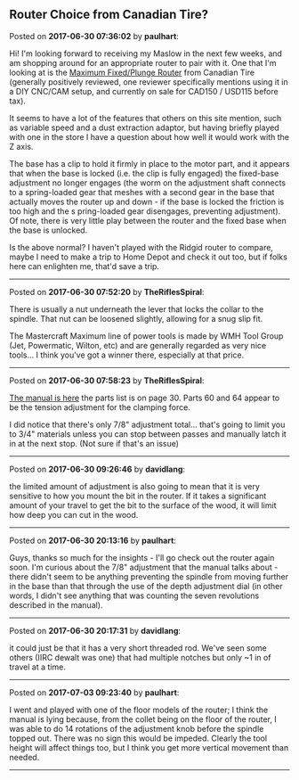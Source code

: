 ## Router Choice from Canadian Tire?
Posted on **2017-06-30 07:36:02** by **paulhart**:

Hi! I'm looking forward to receiving my Maslow in the next few weeks, and am shopping around for an appropriate router to pair with it. One that I'm looking at is the [Maximum Fixed/Plunge Router](http://www.canadiantire.ca/en/pdp/maximum-fixed-plunge-router-0546810p.html) from Canadian Tire (generally positively reviewed, one reviewer specifically mentions using it in a DIY CNC/CAM setup, and currently on sale for CAD150 / USD115 before tax).

It seems to have a lot of the features that others on this site mention, such as variable speed and a dust extraction adaptor, but having briefly played with one in the store I have a question about how well it would work with the Z axis.

The base has a clip to hold it firmly in place to the motor part, and it appears that when the base is locked (i.e. the clip is fully engaged) the fixed-base adjustment no longer engages (the worm on the adjustment shaft connects to a spring-loaded gear that meshes with a second gear in the base that actually moves the router up and down - if the base is locked the friction is too high and the s pring-loaded gear disengages, preventing adjustment). Of note, there is very little play between the router and the fixed base when the base is unlocked.

Is the above normal? I haven't played with the Ridgid router to compare, maybe I need to make a trip to Home Depot and check it out too, but if folks here can enlighten me, that'd save a trip.

---

Posted on **2017-06-30 07:52:20** by **TheRiflesSpiral**:

There is usually a nut underneath the lever that locks the collar to the spindle. That nut can be loosened slightly, allowing for a snug slip fit.

The Mastercraft Maximum line of power tools is made by WMH Tool Group (Jet, Powermatic, Wilton, etc) and are generally regarded as very nice tools... I think you've got a winner there, especially at that price.

---

Posted on **2017-06-30 07:58:23** by **TheRiflesSpiral**:

[The manual is here](http://www.canadiantire.ca/content/dam/canadian-tire/manuals/0546810P_EN.pdf) the parts list is on page 30. Parts 60 and 64 appear to be the tension adjustment for the clamping force.

I did notice that there's only 7/8" adjustment total... that's going to limit you to 3/4" materials unless you can stop between passes and manually latch it in at the next stop. (Not sure if that's an issue)

---

Posted on **2017-06-30 09:26:46** by **davidlang**:

the limited amount of adjustment is also going to mean that it is very sensitive to how you mount the bit in the router. If it takes a significant amount of your travel to get the bit to the surface of the wood, it will limit how deep you can cut in the wood.

---

Posted on **2017-06-30 20:13:16** by **paulhart**:

Guys, thanks so much for the insights - I'll go check out the router again soon. I'm curious about the 7/8" adjustment that the manual talks about - there didn't seem to be anything preventing the spindle from moving further in the base than that through the use of the depth adjustment dial (in other words, I didn't see anything that was counting the seven revolutions described in the manual).

---

Posted on **2017-06-30 20:17:31** by **davidlang**:

it could just be that it has a very short threaded rod. We've seen some others (IIRC dewalt was one) that had multiple notches but only ~1 in of travel at a time.

---

Posted on **2017-07-03 09:23:40** by **paulhart**:

I went and played with one of the floor models of the router; I think the manual is lying because, from the collet being on the floor of the router, I was able to do 14 rotations of the adjustment knob before the spindle topped out. There was no sign this would be impeded. Clearly the tool height will affect things too, but I think you get more vertical movement than needed.

---

